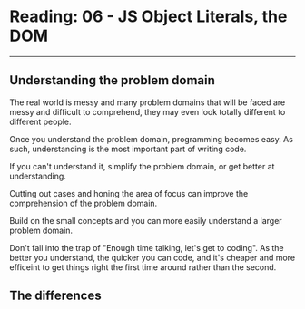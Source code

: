 
# Reading: 06 - JS Object Literals, the DOM

---

## Understanding the problem domain

  The real world is messy and many problem domains that will be faced are messy and difficult to comprehend, they may even look totally different to different people.

Once you understand the problem domain, programming becomes easy. As such, understanding is the most important part of writing code.

If you can't understand it, simplify the problem domain, or get better at understanding.

Cutting out cases and honing the area of focus can improve the comprehension of the problem domain. 

Build on the small concepts and you can more easily understand a larger problem domain.

Don't fall into the trap of "Enough time talking, let's get to coding". As the better you understand, the quicker you can code, and it's cheaper and more efficeint to get things right the first time around rather than the second.

## The differences